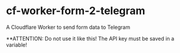 # cf-worker-form-2-telegram
A Cloudflare Worker to send form data to Telegram

**ATTENTION: Do not use it like this! The API key must be saved in a variable!
